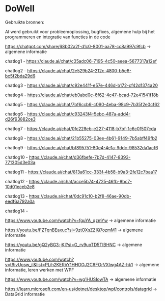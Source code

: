 # DoWell

Gebruikte bronnen:

AI werd gebruikt voor probleemoplossing, bugfixes, algemene hulp bij het programmeren en integratie van functies in de code

https://chatgpt.com/share/68b02a2f-d1c0-8001-aa78-cc8a997c9fcb -> algemene informatie

chatlog1 - https://claude.ai/chat/c35adc06-7195-4c50-aeea-5677317a12ef

chatlog2 - https://claude.ai/chat/2e529b24-212c-4800-b5e8-bc5f2bda29d6

chatlog3 - https://claude.ai/chat/c92e441f-e57e-446d-b172-cf42d1374a20

chatlog4 - https://claude.ai/chat/eb0abd0c-6f62-4c47-bcad-72e41541f18b

chatlog5 - https://claude.ai/chat/7bf6ccb6-c090-4eba-98c9-7b35f2e0cf62

chatlog6 - https://claude.ai/chat/c93243f4-5ebc-487a-add4-d26f93882ce3

chatlog7 - https://claude.ai/chat/0fc228eb-e227-4118-b7bf-1c6c0f507cda

chatlog8 - https://claude.ai/chat/21b55275-03ee-4b61-9149-7b5abff49fb2

chatlog9 - https://claude.ai/chat/bf895751-80e4-4e1a-9ddc-98532da1acf6

chatlog10 - https://claude.ai/chat/d36fbefe-7b7d-4147-8393-771305d3e03a

chatlog11 - https://claude.ai/chat/813a61cc-333f-4b58-b9a3-2fe12c7baa17

chatlog12 - https://claude.ai/chat/acce5b74-4725-46fb-8bc7-10d01eceb2e8

chatlog13 - https://claude.ai/chat/0dc91c10-b2f8-46ae-90db-eedf6a792a0a

chatlog14 - 

https://www.youtube.com/watch?v=fguYA_qzmYw -> algemene informatie

https://youtu.be/FZTqnBEaxuc?si=9ztOXsZZIQ7ozmM1 -> algemene informatie

https://youtu.be/gQ2yBG3-jKI?si=G_rv9uoTD5TIBHNC -> algemene informatie

https://www.youtube.com/watch?v=t9ivUosw_iI&list=PLih2KERbY1HHOOJ2C6FOrVXIwg4AZ-hk1 -> algemene informatie, leren werken met WPF

https://www.youtube.com/watch?v=wg1HUSIowTA -> algemene informatie

https://learn.microsoft.com/en-us/dotnet/desktop/wpf/controls/datagrid -> DataGrid informatie